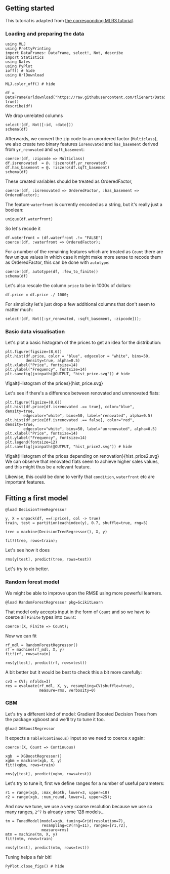 <!--This file was generated, do not modify it.-->
## Getting started

This tutorial is adapted from [the corresponding MLR3 tutorial](https://mlr3gallery.mlr-org.com/posts/2020-01-30-house-prices-in-king-county/).

### Loading and  preparing the data

```julia:ex1
using MLJ
using PrettyPrinting
import DataFrames: DataFrame, select!, Not, describe
import Statistics
using Dates
using PyPlot
ioff() # hide
using UrlDownload

MLJ.color_off() # hide

df = DataFrame(urldownload("https://raw.githubusercontent.com/tlienart/DataScienceTutorialsData.jl/master/data/kc_housing.csv", true))
describe(df)
```

We drop unrelated columns

```julia:ex2
select!(df, Not([:id, :date]))
schema(df)
```

Afterwards, we convert the zip code to an unordered factor (`Multiclass`), we also create two binary features `isrenovated` and `has_basement` derived from `yr_renovated` and `sqft_basement`:

```julia:ex3
coerce!(df, :zipcode => Multiclass)
df.isrenovated  = @. !iszero(df.yr_renovated)
df.has_basement = @. !iszero(df.sqft_basement)
schema(df)
```

These created variables should be treated as OrderedFactor,

```julia:ex4
coerce!(df, :isrenovated => OrderedFactor, :has_basement => OrderedFactor);
```

The feature `waterfront` is currently encoded as a string, but it's really just a boolean:

```julia:ex5
unique(df.waterfront)
```

So let's recode it

```julia:ex6
df.waterfront = (df.waterfront .!= "FALSE")
coerce!(df, :waterfront => OrderedFactor);
```

For a number of the remaining features which are treated as `Count` there are few unique values in which case it might make more sense to recode them as OrderedFactor, this can be done with `autotype`:

```julia:ex7
coerce!(df, autotype(df, :few_to_finite))
schema(df)
```

Let's also rescale the column `price` to be in 1000s of dollars:

```julia:ex8
df.price = df.price ./ 1000;
```

For simplicity let's just drop a few additional columns that don't seem to matter much:

```julia:ex9
select!(df, Not([:yr_renovated, :sqft_basement, :zipcode]));
```

### Basic data visualisation

Let's plot a basic histogram of the prices to get an idea for the distribution:

```julia:ex10
plt.figure(figsize=(8,6))
plt.hist(df.price, color = "blue", edgecolor = "white", bins=50,
         density=true, alpha=0.5)
plt.xlabel("Price", fontsize=14)
plt.ylabel("Frequency", fontsize=14)
plt.savefig(joinpath(@OUTPUT, "hist_price.svg")) # hide
```

\figalt{Histogram of the prices}{hist_price.svg}

Let's see if there's a difference between renovated and unrenovated flats:

```julia:ex11
plt.figure(figsize=(8,6))
plt.hist(df.price[df.isrenovated .== true], color="blue", density=true,
        edgecolor="white", bins=50, label="renovated", alpha=0.5)
plt.hist(df.price[df.isrenovated .== false], color="red", density=true,
        edgecolor="white", bins=50, label="unrenovated", alpha=0.5)
plt.xlabel("Price", fontsize=14)
plt.ylabel("Frequency", fontsize=14)
plt.legend(fontsize=12)
plt.savefig(joinpath(@OUTPUT, "hist_price2.svg")) # hide
```

\figalt{Histogram of the prices depending on renovation}{hist_price2.svg}
We can observe that renovated flats seem to achieve higher sales values, and this might thus be a relevant feature.


Likewise, this could be done to verify that `condition`, `waterfront` etc are important features.

## Fitting a first model

```julia:ex12
@load DecisionTreeRegressor

y, X = unpack(df, ==(:price), col -> true)
train, test = partition(eachindex(y), 0.7, shuffle=true, rng=5)

tree = machine(DecisionTreeRegressor(), X, y)

fit!(tree, rows=train);
```

Let's see how it does

```julia:ex13
rms(y[test], predict(tree, rows=test))
```

Let's try to do better.

### Random forest model

We might be able to improve upon the RMSE using more powerful learners.

```julia:ex14
@load RandomForestRegressor pkg=ScikitLearn
```

That model only accepts input in the form of `Count` and so we have to coerce all `Finite` types into `Count`:

```julia:ex15
coerce!(X, Finite => Count);
```

Now we can fit

```julia:ex16
rf_mdl = RandomForestRegressor()
rf = machine(rf_mdl, X, y)
fit!(rf, rows=train)

rms(y[test], predict(rf, rows=test))
```

A bit better but it would be best to check this a bit more carefully:

```julia:ex17
cv3 = CV(; nfolds=3)
res = evaluate(rf_mdl, X, y, resampling=CV(shuffle=true),
               measure=rms, verbosity=0)
```

### GBM

Let's try a different kind of model: Gradient Boosted Decision Trees from the package xgboost and we'll try to tune it too.

```julia:ex18
@load XGBoostRegressor
```

It expects a `Table(Continuous)` input so we need to coerce `X` again:

```julia:ex19
coerce!(X, Count => Continuous)

xgb  = XGBoostRegressor()
xgbm = machine(xgb, X, y)
fit!(xgbm, rows=train)

rms(y[test], predict(xgbm, rows=test))
```

Let's try to tune it, first we define ranges for a number of useful parameters:

```julia:ex20
r1 = range(xgb, :max_depth, lower=3, upper=10)
r2 = range(xgb, :num_round, lower=1, upper=25);
```

And now we tune, we use a very coarse resolution because we use so many ranges, `2^7` is already some 128 models...

```julia:ex21
tm = TunedModel(model=xgb, tuning=Grid(resolution=7),
                resampling=CV(rng=11), ranges=[r1,r2],
                measure=rms)
mtm = machine(tm, X, y)
fit!(mtm, rows=train)

rms(y[test], predict(mtm, rows=test))
```

Tuning helps a fair bit!

```julia:ex22
PyPlot.close_figs() # hide
```

